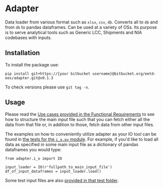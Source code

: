 # Adapter

Data loader from various format such as `xlsx`, `csv`, `db`. Converts all to `db` and from `db` to pandas dataframes. Can be used at a variety of OSs. Its purpose is to serve analytical tools such as Generic LCC, Shipments and NIA codebases with inputs.

## Installation

To install the package use:
```
pip install git+https://{your bitbucket username}@bitbucket.org/eetd-ees/adapter.git@v0.1.3
```
To check versions please use `git tag -n`.

## Usage

Please read the [Use cases provided in the Functional Requirements](https://bitbucket.org/eetd-ees/adapter/wiki/Functional%20Requirements) to see how to structure the main input file such that you can fetch either all the data from that file or, in addition to those, fetch data from other input files.

The examples on how to conveniently utilize adapter as your IO tool can be found in [the tests for the `i_o.py` module](https://bitbucket.org/eetd-ees/adapter/src/master/adapter/tests/test_i_o.py). For example, if
you'd like to load all data as specified in some main input file as a
dictionary of pandas dataframes you would type:

```
from adapter.i_o import IO

input_loader = IO(r'fullpath_to_main_input_file')
df_of_input_dataframes = input_loader.load()
```

Some test input files are also [provided in that test folder](https://bitbucket.org/eetd-ees/adapter/src/master/adapter/tests/).
